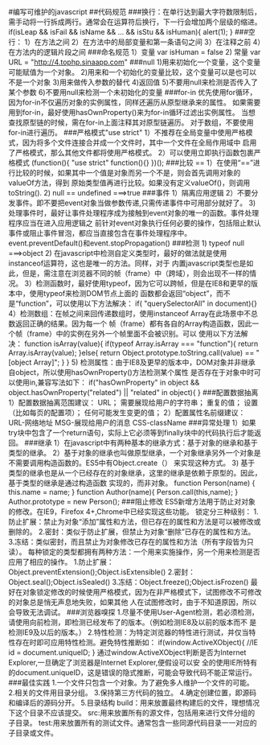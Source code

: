 #编写可维护的javascript
##代码规范
###换行：在单行达到最大字符数限制后，需手动将一行拆成两行。通常会在运算符后换行，下一行会增加两个层级的缩进。
    if(isLeap && isFail && isName && ... && isStu &&
            isHuman){
        alert(1);
    }
###空行：
    1）在方法之间
    2）在方法中的局部变量和第一条语句之间
    3）在注释之前
    4）在方法内的逻辑片段之间
###命名规范
    1）变量 var isHuman = false
    2) 常量 var URL = "http://4.tophp.sinaapp.com"
###null
    1)用来初始化一个变量，这个变量可能赋值为一个对象。
    2)用来和一个初始化的变量比较，这个变量可以是也可以不是一个对象
    3)用来做传入参数的替代
    4)返回值
    5)不要用null来检测是否传入了某个参数
    6)不要用null来检测一个未初始化的变量
###for-in
    优先使用for循环，因为for-in不仅遍历对象的实例属性，同样还遍历从原型继承来的属性。
    如果需要用到for-in，最好使用hasOwnProperty()来为for-in循环过滤出实例属性。
    当想查找原型链的时候，需在for-in上面注释其对原型链遍历。
    对于数组，不要使用for-in进行遍历。
###严格模式"use strict"
    1）不推荐在全局变量中使用严格模式，因为将多个文件连接合并成一个文件时，其中一个文件在全局作用域中
       启用了严格模式，那么其他文件都将使用严格模式。
    2）可以使用立即执行函数包裹严格模式
        (function(){
            "use strict"
            function(){}
        })();
###比较 ==
    1）在使用“==”进行比较的时候，如果其中一个值是对象而另一个不是，则会首先调用对象的valueOf方法，得到
    原始类型值再进行比较。如果没有定义valueOf()，则调用toString().
    2) null == undefined    ===>true
###事件
    1）隔离应用逻辑
    2）不要分发事件。即不要把event对象当做参数传递,只需传递事件中可用部分就好了。
    3) 处理事件时，最好让事件处理程序成为接触到event对象的唯一的函数。事件处理程序应当在进入应用逻辑之
       前针对event对象执行任何必要的操作，包括阻止默认事件或阻止事件冒泡，都应当直接包含在事件处理程序中。
       event.preventDefault()和event.stopPropagation()
###检测
    1) typeof null   ===>object
    2) 在javascript中检测自定义类型时，最好的做法就是使用instanceof运算符，这也是唯一的方法。同样，对于
       内置javascript类型也是如此，但是，需注意在浏览器不同的帧（frame）中（跨域），则会出现不一样的情况。
    3）检测函数时，最好使用typeof，因为它可以跨帧，但是在IE8和更早的版本中，使用typeof来检测DOM节点上面的
       函数都会返回“object”，而不是“function”，可以使用以下方法解决：
           if( "querySelectorAll" in document){}
    4）检测数组：在帧之间来回传递数组时，使用instanceof Array在此场景中不总数返回正确的结果。因为每一个
       帧（frame）都有各自的Array构造函数，因此一个帧（frame）中的实例在另外一个帧里面不会被识别。可以
       使用以下方法解决：
       function isArray(value){
          if(typeof Array.isArray === "function"){
              return Array.isArray(value);
          }else{
              return Object.prototype.toString.call(value) == "[object Array]";
          }
       }
    5) 检测属性：由于IE8及更早的版本中，DOM对象并非继承自object，所以使用hasOwnProperty()方法检测某个属性
       是否存在于对象中时可以使用in,兼容写法如下：
       if("hasOwnProperty" in object && object.hasOwnProperty("related") || "related" in object){
       }
###配置数据抽离
    1）配置数据抽离范围建议：
        URL；
        需要展现给用户的字符串；
        重复的值；
        设置（比如每页的配置项）；
        任何可能发生变更的值；
    2）配置属性名前缀建议：
        URL-网络地址
        MSG-展现给用户的消息
        CSS-className
###异常处理
    1）如果try块中包含了一个return语句，实际上它必须等到finally块中的代码执行后才能返回。
###继承
    1）在javascript中有两种基本的继承方式：基于对象的继承和基于类型的继承。
    2）基于对象的继承也叫做原型继承，一个对象继承另外一个对象是不需要调用构造函数的。ES5中有Object.create（）
        来实现这种方式。
    3) 基于类型的继承也是从一个已经存在的对象继承，这里的继承是依赖于原型的。因此，基于类型的继承是通过构造函数
       实现的，而非对象。
       function Person(name) {
            this.name = name;
       }
       function Author(name){
            Person.call(this,name);
       }
       Author.prototype = new Person();
###阻止修改
    ES5新增方法用于防止对对象的修改。在IE9，Firefox 4+,Chrome中已经实现这些功能。
    锁定分三种级别：
        1.防止扩展：禁止为对象“添加”属性和方法，但已存在的属性和方法是可以被修改或删除的。
        2.密封：类似于防止扩展，但禁止为对象“删除”已存在的属性和方法。
        3.冻结：类似密封，而且禁止为对象修改已存在的属性和方法（所有字段皆为只读）。
    每种锁定的类型都拥有两种方法：一个用来实施操作，另一个用来检测是否应用了相应的操作。
        1.防止扩展：Object.preventExtension();Object.isExtensible()
        2.密封：Object.seal();Object.isSealed()
        3.冻结：Object.freeze();Object.isFrozen()
    最好在对象锁定修改的时候使用严格模式，因为在非严格模式下，试图修改不可修改的对象总是悄无声息地失败，如果其他
    人在试图修改时，由于不知道原因，所以会导致无法调试。
###浏览器嗅探
    1.尽量不使用User-Agent检测，若必须检测，请使用向前检测，即检测已经发布了的版本。（例如检测IE8及以前的版本而不
    是检测IE9及以后的版本。）
    2.特性检测：为特定浏览器的特性进行测试，并仅当特性存在时即可应用特性检测。避免特性推断如：
        if(window.ActiveXObject){       //IE
            id = document.uniqueID;
        }
        通过window.ActiveXObject判断是否为Internet Explorer,一旦确定了浏览器是Internet Explorer,便假设可以安
        全的使用IE所特有的document.uniqueID，这是错误的隐式推断，可能会导致代码不能正常运行。
###最佳实践
    1.一个文件只包含一个对象。为了避免多人维护一个文件的可能。
    2.相关的文件用目录分组。
    3.保持第三方代码的独立。
    4.确定创建位置，即源码和编译后的源码分开。
    5.目录结构
        build：用来放置最终构建后的文件，理想情况下这个目录不应该提交。
        src:用来放置所有的源文件，包括用来进行文件分组的子目录。
        test:用来放置所有的测试文件。通常包含一些同源代码目录一一对应的子目录或文件。
